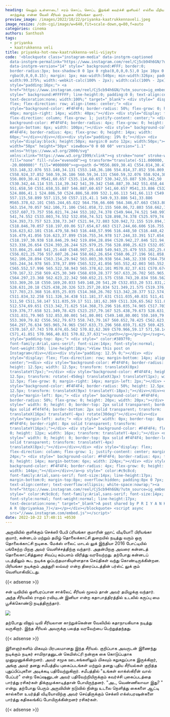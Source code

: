 ```yaml
---
heading: வெறும் உள்ளாடை! ஈரம் சொட்ட சொட்ட இறங்கி கவர்ச்சி குளியல்! எல்லை மீறிய
  காற்றுக்கு என்ன வேலி சீரியல் நடிகை பிரியங்கா குமார்.
preview_image: /images/2022/10/22/priyanka-kaatrukkennaveli.jpeg
image_resize: /cdn-cgi/image/w=640,fit=scale-down,q=80,f=auto
categories: cinema
authors: Santhosh
tags:
  - priyanka
  - kaatrukkenna veli
title: priyanka-hot-new-kaatrukkenna-veli-vijaytv
code: '<blockquote class="instagram-media" data-instgrm-captioned
  data-instgrm-permalink="https://www.instagram.com/reel/Cj5cb94h6GN/?utm_source=ig_embed&amp;utm_campaign=loading"
  data-instgrm-version="14" style=" background:#FFF; border:0;
  border-radius:3px; box-shadow:0 0 1px 0 rgba(0,0,0,0.5),0 1px 10px 0
  rgba(0,0,0,0.15); margin: 1px; max-width:540px; min-width:326px; padding:0;
  width:99.375%; width:-webkit-calc(100% - 2px); width:calc(100% - 2px);"><div
  style="padding:16px;"> <a
  href="https://www.instagram.com/reel/Cj5cb94h6GN/?utm_source=ig_embed&amp;utm_campaign=loading"
  style=" background:#FFFFFF; line-height:0; padding:0 0; text-align:center;
  text-decoration:none; width:100%;" target="_blank"> <div style=" display:
  flex; flex-direction: row; align-items: center;"> <div
  style="background-color: #F4F4F4; border-radius: 50%; flex-grow: 0; height:
  40px; margin-right: 14px; width: 40px;"></div> <div style="display: flex;
  flex-direction: column; flex-grow: 1; justify-content: center;"> <div style="
  background-color: #F4F4F4; border-radius: 4px; flex-grow: 0; height: 14px;
  margin-bottom: 6px; width: 100px;"></div> <div style=" background-color:
  #F4F4F4; border-radius: 4px; flex-grow: 0; height: 14px; width:
  60px;"></div></div></div><div style="padding: 19% 0;"></div> <div
  style="display:block; height:50px; margin:0 auto 12px; width:50px;"><svg
  width="50px" height="50px" viewBox="0 0 60 60" version="1.1"
  xmlns="https://www.w3.org/2000/svg"
  xmlns:xlink="https://www.w3.org/1999/xlink"><g stroke="none" stroke-width="1"
  fill="none" fill-rule="evenodd"><g transform="translate(-511.000000,
  -20.000000)" fill="#000000"><g><path d="M556.869,30.41 C554.814,30.41
  553.148,32.076 553.148,34.131 C553.148,36.186 554.814,37.852 556.869,37.852
  C558.924,37.852 560.59,36.186 560.59,34.131 C560.59,32.076 558.924,30.41
  556.869,30.41 M541,60.657 C535.114,60.657 530.342,55.887 530.342,50
  C530.342,44.114 535.114,39.342 541,39.342 C546.887,39.342 551.658,44.114
  551.658,50 C551.658,55.887 546.887,60.657 541,60.657 M541,33.886 C532.1,33.886
  524.886,41.1 524.886,50 C524.886,58.899 532.1,66.113 541,66.113 C549.9,66.113
  557.115,58.899 557.115,50 C557.115,41.1 549.9,33.886 541,33.886
  M565.378,62.101 C565.244,65.022 564.756,66.606 564.346,67.663 C563.803,69.06
  563.154,70.057 562.106,71.106 C561.058,72.155 560.06,72.803 558.662,73.347
  C557.607,73.757 556.021,74.244 553.102,74.378 C549.944,74.521 548.997,74.552
  541,74.552 C533.003,74.552 532.056,74.521 528.898,74.378 C525.979,74.244
  524.393,73.757 523.338,73.347 C521.94,72.803 520.942,72.155 519.894,71.106
  C518.846,70.057 518.197,69.06 517.654,67.663 C517.244,66.606 516.755,65.022
  516.623,62.101 C516.479,58.943 516.448,57.996 516.448,50 C516.448,42.003
  516.479,41.056 516.623,37.899 C516.755,34.978 517.244,33.391 517.654,32.338
  C518.197,30.938 518.846,29.942 519.894,28.894 C520.942,27.846 521.94,27.196
  523.338,26.654 C524.393,26.244 525.979,25.756 528.898,25.623 C532.057,25.479
  533.004,25.448 541,25.448 C548.997,25.448 549.943,25.479 553.102,25.623
  C556.021,25.756 557.607,26.244 558.662,26.654 C560.06,27.196 561.058,27.846
  562.106,28.894 C563.154,29.942 563.803,30.938 564.346,32.338 C564.756,33.391
  565.244,34.978 565.378,37.899 C565.522,41.056 565.552,42.003 565.552,50
  C565.552,57.996 565.522,58.943 565.378,62.101 M570.82,37.631 C570.674,34.438
  570.167,32.258 569.425,30.349 C568.659,28.377 567.633,26.702 565.965,25.035
  C564.297,23.368 562.623,22.342 560.652,21.575 C558.743,20.834 556.562,20.326
  553.369,20.18 C550.169,20.033 549.148,20 541,20 C532.853,20 531.831,20.033
  528.631,20.18 C525.438,20.326 523.257,20.834 521.349,21.575 C519.376,22.342
  517.703,23.368 516.035,25.035 C514.368,26.702 513.342,28.377 512.574,30.349
  C511.834,32.258 511.326,34.438 511.181,37.631 C511.035,40.831 511,41.851
  511,50 C511,58.147 511.035,59.17 511.181,62.369 C511.326,65.562 511.834,67.743
  512.574,69.651 C513.342,71.625 514.368,73.296 516.035,74.965 C517.703,76.634
  519.376,77.658 521.349,78.425 C523.257,79.167 525.438,79.673 528.631,79.82
  C531.831,79.965 532.853,80.001 541,80.001 C549.148,80.001 550.169,79.965
  553.369,79.82 C556.562,79.673 558.743,79.167 560.652,78.425 C562.623,77.658
  564.297,76.634 565.965,74.965 C567.633,73.296 568.659,71.625 569.425,69.651
  C570.167,67.743 570.674,65.562 570.82,62.369 C570.966,59.17 571,58.147 571,50
  C571,41.851 570.966,40.831 570.82,37.631"></path></g></g></g></svg></div><div
  style="padding-top: 8px;"> <div style=" color:#3897f0;
  font-family:Arial,sans-serif; font-size:14px; font-style:normal;
  font-weight:550; line-height:18px;">View this post on
  Instagram</div></div><div style="padding: 12.5% 0;"></div> <div
  style="display: flex; flex-direction: row; margin-bottom: 14px; align-items:
  center;"><div> <div style="background-color: #F4F4F4; border-radius: 50%;
  height: 12.5px; width: 12.5px; transform: translateX(0px)
  translateY(7px);"></div> <div style="background-color: #F4F4F4; height:
  12.5px; transform: rotate(-45deg) translateX(3px) translateY(1px); width:
  12.5px; flex-grow: 0; margin-right: 14px; margin-left: 2px;"></div> <div
  style="background-color: #F4F4F4; border-radius: 50%; height: 12.5px; width:
  12.5px; transform: translateX(9px) translateY(-18px);"></div></div><div
  style="margin-left: 8px;"> <div style=" background-color: #F4F4F4;
  border-radius: 50%; flex-grow: 0; height: 20px; width: 20px;"></div> <div
  style=" width: 0; height: 0; border-top: 2px solid transparent; border-left:
  6px solid #f4f4f4; border-bottom: 2px solid transparent; transform:
  translateX(16px) translateY(-4px) rotate(30deg)"></div></div><div
  style="margin-left: auto;"> <div style=" width: 0px; border-top: 8px solid
  #F4F4F4; border-right: 8px solid transparent; transform:
  translateY(16px);"></div> <div style=" background-color: #F4F4F4; flex-grow:
  0; height: 12px; width: 16px; transform: translateY(-4px);"></div> <div
  style=" width: 0; height: 0; border-top: 8px solid #F4F4F4; border-left: 8px
  solid transparent; transform: translateY(-4px)
  translateX(8px);"></div></div></div> <div style="display: flex;
  flex-direction: column; flex-grow: 1; justify-content: center; margin-bottom:
  24px;"> <div style=" background-color: #F4F4F4; border-radius: 4px; flex-grow:
  0; height: 14px; margin-bottom: 6px; width: 224px;"></div> <div style="
  background-color: #F4F4F4; border-radius: 4px; flex-grow: 0; height: 14px;
  width: 144px;"></div></div></a><p style=" color:#c9c8cd;
  font-family:Arial,sans-serif; font-size:14px; line-height:17px;
  margin-bottom:0; margin-top:8px; overflow:hidden; padding:8px 0 7px;
  text-align:center; text-overflow:ellipsis; white-space:nowrap;"><a
  href="https://www.instagram.com/reel/Cj5cb94h6GN/?utm_source=ig_embed&amp;utm_campaign=loading"
  style=" color:#c9c8cd; font-family:Arial,sans-serif; font-size:14px;
  font-style:normal; font-weight:normal; line-height:17px;
  text-decoration:none;" target="_blank">A post shared by P R I Y A N K A K U M
  A R (@priyankaa_7)</a></p></div></blockquote> <script async
  src="//www.instagram.com/embed.js"></script>'
date: 2022-10-22 17:40:11 +0530
---
```

அருவியில் குளிக்கும் செக்ஸி பேபி  ப்ரியங்கா குமாரின் ஹாட் வீடியோ!!
பிரியங்கா குமார், கன்னடம் மற்றும் தமிழ் தொலைக்காட்சி துறையில் நடித்து வரும்  ஒரு தொலைக்காட்சி நடிகை.  மேக்ஸ் எலைட் மாடல் லுக் இந்தியா 2016 போட்டியில் பங்கேற்ற பிறகு அவர் வெளிச்சத்திற்கு வந்தார். அதன்பிறகு அவரை கன்னடத் தொலைகாட்சித்துரை சிவப்பு கம்பளம் விரித்து வரவேற்றது. தற்போது கன்னடப் படத்திலும் கூட நடிக்க ஓப்பந்தமாகியுள்ளதாக செய்திகள் வந்து கொண்டிருக்கின்றன. பிரியங்கா நடிக்கும் அத்துரி லவ்வர் என்ற திரைப்படத்தின் பர்ஸ்ட் லுக் கும் வெளியாகிவிட்டது.

{{< adsense >}}


சன் டிவியில் ஒளிபரப்பான சாக்லேட் சீரியல் மூலம் தான் அவர் தமிழுக்கு வந்தார். அந்த சீரியலில் ராகுல் ரவியுடன் இனியா என்ற கதாபாத்திரத்தில் உடலில் கருப்பு மை பூசிக்கொண்டு நடித்திருந்தார்.

![](/images/2022/10/22/priyanka-hot-new-kaatrukkenna-veli-vijaytv.jpeg)

 தற்போது விஜய் டிவி சீரியலான காற்றுக்கென்ன வேலியில் கதாநாயகியாக நடித்து வருகிறார். இந்த சீரியல் அவருக்கு பலத்த வரவேற்பை பெற்றுத்தந்தது.

{{< adsense >}}


இளைஞர்களிம் மிகவும் பிரபலமானது இந்த சீரியல். குறிப்பாக அவருடன் இணைந்து நடிக்கும் நடிகர் சாமிநாதனுடன் கெமிஸ்ட்ரி நன்றாக கை கொடுப்பதாக முனுமுனுக்கின்றனர்.
அவர் சமூக ஊடகங்களிலும் மிகவும் சுறுசுறுப்பாக இருக்கிறார், அங்கு அவர் தனது சமீபத்திய புகைப்படங்கள் மற்றும் தனது புதிய சீரியல்கள் குறித்த புதுப்பிப்புகளை அடிக்கடி பதிவேற்றுகிறார். சமீபத்தில் "உங்கள் லாக்ஸ்கிரீன் வால் பேப்பர்" என்ற கேப்ஷனுடன் அவர் பதிவேற்றியிருக்கும் கவர்ச்சி புகைப்படத்தை பார்த்து ரசிகர்கள் திக்குமுக்காடித்தான்  போயிருந்தனர். "அட, வெண்ணிலாவா இது? " என்று.
தற்போது பெரும் அருவியின் நடுவில் நின்று உடலை நெளித்து கைகளை ஆட்டி கால்களை உயர்த்தி வீடியோவிற்கு அவர் செய்திருக்கும் செக்ஸி எக்ஸ்பரஷன்களை பார்த்து கதிகலங்கிப் போயிருக்கின்றனர் ரசிகர்கள்.

{{< adsense >}}